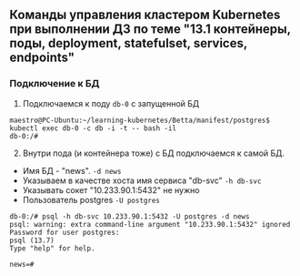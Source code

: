 ## Команды управления кластером Kubernetes при выполнении ДЗ по теме "13.1 контейнеры, поды, deployment, statefulset, services, endpoints"

###  Подключение к БД
1. Подключаемся к поду `db-0` с запущенной БД 
```
maestro@PC-Ubuntu:~/learning-kubernetes/Betta/manifest/postgres$ kubectl exec db-0 -c db -i -t -- bash -il
db-0:/# 
```
2. Внутри пода (и контейнера тоже) с БД подключаемся к самой БД. 
  * Имя БД - "news". `-d news`
  * Указываем в качестве хоста имя сервиса "db-svc" `-h db-svc`
  * Указывать сокет "10.233.90.1:5432" не нужно
  * Пользователь postgres `-U postgres`
```
db-0:/# psql -h db-svc 10.233.90.1:5432 -U postgres -d news
psql: warning: extra command-line argument "10.233.90.1:5432" ignored
Password for user postgres: 
psql (13.7)
Type "help" for help.

news=#
```
